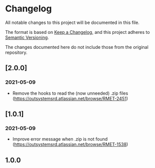 # Changelog
All notable changes to this project will be documented in this file.

The format is based on [Keep a Changelog](https://keepachangelog.com/en/1.0.0/),
and this project adheres to [Semantic Versioning](https://semver.org/spec/v2.0.0.html).

The changes documented here do not include those from the original repository.

## [2.0.0]

### 2021-05-09
- Remove the hooks to read the (now unneeded) .zip files (https://outsystemsrd.atlassian.net/browse/RMET-2451)

## [1.0.1]

### 2021-05-09
- Improve error message when .zip is not found (https://outsystemsrd.atlassian.net/browse/RMET-1538)

## 1.0.0
